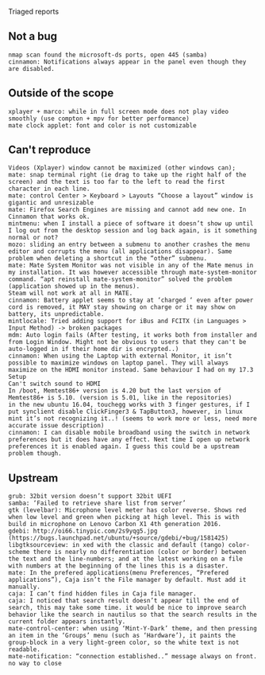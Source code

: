 Triaged reports

Not a bug
---------
	nmap scan found the microsoft-ds ports, open 445 (samba)
	cinnamon: Notifications always appear in the panel even though they are disabled.



Outside of the scope
--------------------
	xplayer + marco: while in full screen mode does not play video smoothly (use compton + mpv for better performance)
	mate clock applet: font and color is not customizable

Can't reproduce
---------------
	Videos (Xplayer) window cannot be maximized (other windows can);
	mate: snap terminal right (ie drag to take up the right half of the screen) and the text is too far to the left to read the first character in each line.
	mate: control Center > Keyboard > Layouts “Choose a layout” window is gigantic and unresizable
	mate: Firefox Search Engines are missing and cannot add new one. In Cinnamon that works ok.
	mintmenu: when I install a piece of software it doesn’t show up until I log out from the desktop session and log back again, is it something normal or not?
	mozo: sliding an entry between a submenu to another crashes the menu editor and corrupts the menu (all applications disappear). Same problem when deleting a shortcut in the “other” submenu.
	mate: Mate System Monitor was not visible in any of the Mate menus in my installation. It was however accessible through mate-system-monitor command. “apt reinstall mate-system-monitor” solved the problem (application showed up in the menus).
	Steam will not work at all in MATE.
	cinnamon: Battery applet seems to stay at ‘charged ‘ even after power cord is removed, it MAY stay showing on charge or it may show on battery, its unpredictable.
	mintlocale: Tried adding support for iBus and FCITX (in Languages > Input Method) -> broken packages
	mdm: Auto login fails (After testing, it works both from installer and from Login Window. Might not be obvious to users that they can't be auto-logged in if their home dir is encrypted..)
	cinnamon: When using the Laptop with external Monitor, it isn’t possible to maximize windows on laptop panel. They will always maximize on the HDMI monitor instead. Same behaviour I had on my 17.3 Setup
	Can't switch sound to HDMI
	In /boot, Memtest86+ version is 4.20 but the last version of Memtest86+ is 5.10. (version is 5.01, like in the repositories)
	in the new ubuntu 16.04, touchegg works with 3 finger gestures, if I put synclient disable ClickFinger3 & TapButton3, however, in linux mint it’s not recognizing it..! (seems to work more or less, need more accurate issue description)
	cinnamon: I can disable mobile broadband using the switch in network preferences but it does have any effect. Next time I open up network preferences it is enabled again. I guess this could be a upstream problem though.

Upstream
--------
	grub: 32bit version doesn’t support 32bit UEFI
	samba: ‘Failed to retrieve share list from server’
	gtk (levelbar): Microphone level meter has color reverse. Shows red when low level and green when picking at high level. This is with build in microphone on Lenovo Carbon X1 4th generation 2016.
	gdebi: http://oi66.tinypic.com/2s9yqg5.jpg (https://bugs.launchpad.net/ubuntu/+source/gdebi/+bug/1581425)
	libgtksourceview: in xed with the classic and default (tango) color-scheme there is nearly no differentiation (color or border) between the text and the line-numbers; and at the latest working on a file with numbers at the beginning of the lines this is a disaster.
	mate: In the prefered applications(menu Preferences, “Prefered applications”), Caja isn’t the File manager by default. Must add it manually.
	caja: I can’t find hidden files in Caja file manager.
	caja: I noticed that search result doesn’t appear till the end of search, this may take some time. it would be nice to improve search behavior like the search in nautilus so that the search results in the current folder appears instantly.
	mate-control-center: when using ‘Mint-Y-Dark’ theme, and then pressing an item in the ‘Groups’ menu (such as ‘Hardware’), it paints the group-block in a very light-green color, so the white text is not readable.
	mate-notification: “connection established..” message always on front. no way to close